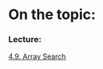 # On the topic:

### Lecture:

[4.9. Array Search](https://go.skillbox.ru/profession/profession-fullstack-js/js/a908b788-3663-4390-a522-86047f9a8ad2/longread)
